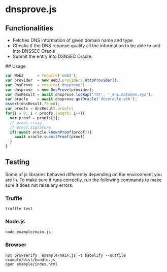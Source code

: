 # dnsprove.js 

## Functionalities

- Fetches DNS information of given domain name and type
- Checks if the DNS reponse qualify all the information to be able to add into DNSSEC Oracle
- Submit the entry into DSNSEC Oracle.

## Usage

```js
var Web3      = require('web3');
var provider  = new Web3.providers.HttpProvider();
var DnsProve  = require('dnsprove');
var dnsprove  = new DnsProve(provider);
var dnsResult = await dnsprove.lookup('TXT', '_ens.matoken.xyz');
var oracle    = await dnsprove.getOracle('dnsoracle.eth');
assert(dnsResult.found);
var proofs = dnsResult.proofs;
for(i = 0; i < proofs.length; i++){
  var proof = proofs[i];
  // proof.rrsig
  // proof.signature
  if(!await oracle.knownProof(proof)){
    await oracle.submitProof(proof)
  }
}
```

## Testing

Some of js libraries behaved differently depending on the environment you are in. To make sure it runs correctly, run the following commands to make sure it does not raise any errors.

### Truffle

```
truffle test
```

### Node.js

```
node example/main.js
```

### Browser

```
npx browserify  example/main.js -t babelify --outfile example/dist/bundle.js 
open example/index.html
```